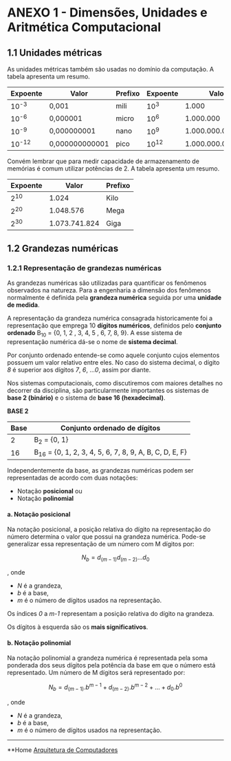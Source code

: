 # ANEXO 1 - Dimensões, Unidades e Aritmética Computacional

## 1.1 Unidades métricas

As unidades métricas também são usadas no domínio da computação. A tabela apresenta um resumo.

| Expoente | Valor | Prefixo | Expoente | Valor | Prefixo |
| -------- | ----- | ------- | -------- | ----- | ------- |
| 10<sup>-3</sup> | 0,001 | mili | 10<sup>3</sup> | 1.000 | Kilo |
| 10<sup>-6</sup> | 0,000001 | micro | 10<sup>6</sup> | 1.000.000 | Mega |
| 10<sup>-9</sup> | 0,000000001 | nano | 10<sup>9</sup> | 1.000.000.000 | Giga |
| 10<sup>-12</sup> | 0,000000000001 | pico | 10<sup>12</sup> | 1.000.000.000.000 | Tera |

Convém lembrar que para medir capacidade de armazenamento de memórias é comum utilizar potências de 2. A tabela apresenta um resumo.

| Expoente | Valor | Prefixo |
| -------- | ----- | ------- |
| 2<sup>10</sup> | 1.024 | Kilo |
| 2<sup>20</sup> | 1.048.576 | Mega |
| 2<sup>30</sup> | 1.073.741.824 | Giga |

## 1.2 Grandezas numéricas

### 1.2.1 Representação de grandezas numéricas

As grandezas numéricas são utilizadas para quantificar os fenômenos observados na natureza. Para a engenharia a dimensão dos fenômenos normalmente é definida pela **grandeza numérica** seguida por uma **unidade de medida**.

A representação da grandeza numérica consagrada historicamente foi a representação que emprega 10 **dígitos numéricos**, definidos pelo **conjunto ordenado** B<sub>10</sub> = {0, 1, 2 , 3, 4, 5 , 6, 7, 8, 9}. A esse sistema de representação numérica dá-se o nome de **sistema decimal**.  

Por conjunto ordenado entende-se como aquele conjunto cujos elementos possuem um valor relativo entre eles. No caso do sistema decimal, o dígito *8* é superior aos dígitos *7*, *6*, ...*0*, assim por diante.  

Nos sistemas computacionais, como discutiremos com maiores detalhes no decorrer da disciplina, são particularmente importantes os sistemas de **base 2 (binário)** e o sistema de **base 16 (hexadecimal)**.

**BASE 2**

| Base | Conjunto ordenado de dígitos | 
| ---- | ---------------------------- |
|  2  | B<sub>2</sub> = {0, 1} |
|  16  | B<sub>16</sub> = {0, 1, 2, 3, 4, 5, 6, 7, 8, 9, A, B, C, D, E, F} |

Independentemente da base, as grandezas numéricas podem ser representadas de acordo com duas notações:  

- Notação **posicional** ou
- Notação **polinomial**

#### a. Notação posicional  

Na notação posicional, a posição relativa do dígito na representação do número determina o valor que possui na grandeza numérica. Pode-se generalizar essa representação de um número com M dígitos por:   

$$ N_b = d_{(m-1)}d_{(m-2)}...d_0 $$

, onde

- *N* é a grandeza,
- *b* é a base,
- *m* é o número de dígitos usados na representação.

Os índices *0* a *m-1* representam a posição relativa do dígito na grandeza.  

Os dígitos à esquerda são os **mais significativos**.

#### b. Notação polinomial  
Na notação polinomial a grandeza numérica é representada pela soma ponderada dos seus dígitos pela potência da base em que o número está representado. Um número de M dígitos será representado por:

$$ N_b = d_{(m-1)}.b^{m-1}+d_{(m-2)}.b^{m-2}+...+d_0.b^0 $$

, onde   
- *N* é a grandeza,   
- *b* é a base,   
- *m* é o número de dígitos usados na representação.  

___
**Home [Arquitetura de Computadores](https://github.com/claytonjasilva/claytonjasilva.github.io/blob/main/arq_aulas.md)



